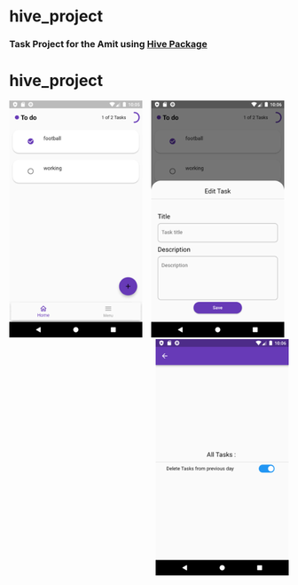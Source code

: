 # hive_project

### Task Project for the Amit using [Hive Package](https://pub.dev/packages/hive)   

# hive_project
<img align="left" src= "https://raw.githubusercontent.com/NovairMikhail14/hive_project/master/asset_markdown/HomePage.png" width="240">&nbsp;&nbsp;&nbsp;&nbsp;<img style="float: center;" src= "https://raw.githubusercontent.com/NovairMikhail14/hive_project/master/asset_markdown/Edit.png" width="240">&nbsp;&nbsp;&nbsp;&nbsp;<img style="float: right;" src= "https://raw.githubusercontent.com/NovairMikhail14/hive_project/master/asset_markdown/Sitting.png" width="240">
